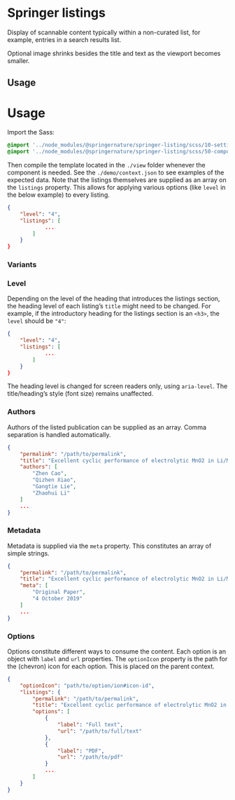 # Springer listings

Display of scannable content typically within a non-curated list, for example, entries in a search results list.

Optional image shrinks besides the title and text as the viewport becomes smaller.

## Usage

# Usage

Import the Sass:

```scss
@import '../node_modules/@springernature/springer-listing/scss/10-settings/listings';
@import '../node_modules/@springernature/springer-listing/scss/50-components/listings';
```

Then compile the template located in the `./view` folder whenever the component is needed. See the `./demo/context.json` to see examples of the expected data. Note that the listings themselves are supplied as an array on the `listings` property. This allows for applying various options (like `level` in the below example) to every listing.

```json
{
    "level": "4",
    "listings": [
            ...
        ]
    }
}
```

### Variants

### Level

Depending on the level of the heading that introduces the listings section, the heading level of each listing’s `title` might need to be changed. For example, if the introductory heading for the listings section is an `<h3>`, the `level` should be `"4"`:

```json
{
    "level": "4",
    "listings": [
            ...
        ]
    }
}
```

The heading level is changed for screen readers only, using `aria-level`. The title/heading’s style (font size) remains unaffected.

### Authors

Authors of the listed publication can be supplied as an array. Comma separation is handled automatically.

```json
{
    "permalink": "/path/to/permalink",
	"title": "Excellent cyclic performance of electrolytic MnO2 in Li/MnO2 rechargeable batteries",
    "authors": [
        "Zhen Cao",
        "Qizhen Xiao",
        "Gangtie Lie",
        "Zhaohui Li"
    ]
    ...
}
```

### Metadata

Metadata is supplied via the `meta` property. This constitutes an array of simple strings.

```json
{
    "permalink": "/path/to/permalink",
	"title": "Excellent cyclic performance of electrolytic MnO2 in Li/MnO2 rechargeable batteries",
    "meta": [
        "Original Paper",
        "4 October 2019"
    ]
    ...
}
```

### Options

Options constitute different ways to consume the content. Each option is an object with `label` and `url` properties. The `optionIcon` property is the path for the (chevron) icon for each option. This is placed on the parent context.

```json
{
    "optionIcon": "path/to/option/ion#icon-id",
    "listings": {
        "permalink": "/path/to/permalink",
        "title": "Excellent cyclic performance of electrolytic MnO2 in Li/MnO2 rechargeable batteries",
        "options": [
            {
                "label": "Full text",
                "url": "/path/to/full/text"
            },
            {
                "label": "PDF",
                "url": "/path/to/pdf"
            }
            ...
        ]
    }
}
```
